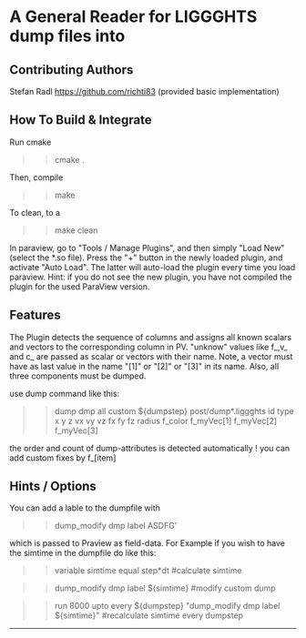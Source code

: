 A General Reader for LIGGGHTS dump files into
============================================

Contributing Authors
---------------
Stefan Radl 
https://github.com/richti83 (provided basic implementation)

How To Build & Integrate
------------------
Run cmake

>> cmake .

Then, compile

>> make

To clean, to a 

>> make clean

In paraview, go to "Tools / Manage Plugins", and then simply "Load New" (select the *.so file). Press the "+" button in the newly loaded plugin, and activate "Auto Load". The latter will auto-load the plugin every time you load paraview. Hint: if you do not see the new plugin, you have not compiled the plugin for the used ParaView version.

Features
----------------------
The Plugin detects the sequence of columns and assigns all known scalars and vectors to the corresponding column in PV. "unknow" values like f_,v_ and c_ are passed as scalar or vectors with their name. Note, a vector must have as last value in the name "[1]" or "[2]" or "[3]" in its name. Also, all three components must be dumped.

use dump command like this:

>> dump		dmp all custom ${dumpstep} post/dump*.liggghts id type x y z vx vy vz fx fy fz radius f_color f_myVec[1] f_myVec[2] f_myVec[3]

the order and count of dump-attributes is detected automatically ! you can add custom fixes by f_<NAME>[item]


Hints / Options
---------------------

You can add a lable to the dumpfile with

>> dump_modify	dmp label ASDFG'

which is passed to Praview as field-data.
For Example if you wish to have the simtime in the dumpfile do like this:

>> variable 	simtime equal step*dt #calculate simtime

>> dump_modify	dmp label ${simtime}  #modify custom dump

>> run		8000 upto every ${dumpstep} "dump_modify	dmp label ${simtime}" #recalculate simtime every dumpstep

--------------------------------------------------------------------------------------
